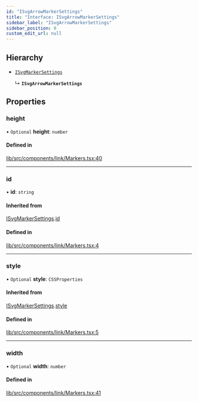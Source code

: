 ```yaml
---
id: "ISvgArrowMarkerSettings"
title: "Interface: ISvgArrowMarkerSettings"
sidebar_label: "ISvgArrowMarkerSettings"
sidebar_position: 0
custom_edit_url: null
---
```


## Hierarchy

- [`ISvgMarkerSettings`](ISvgMarkerSettings)

  ↳ **`ISvgArrowMarkerSettings`**

## Properties

### height

• `Optional` **height**: `number`

#### Defined in

[lib/src/components/link/Markers.tsx:40](https://github.com/tokarchyn/react-easy-diagram/blob/370fa2c/lib/src/components/link/Markers.tsx#L40)

___

### id

• **id**: `string`

#### Inherited from

[ISvgMarkerSettings](ISvgMarkerSettings).[id](ISvgMarkerSettings#id)

#### Defined in

[lib/src/components/link/Markers.tsx:4](https://github.com/tokarchyn/react-easy-diagram/blob/370fa2c/lib/src/components/link/Markers.tsx#L4)

___

### style

• `Optional` **style**: `CSSProperties`

#### Inherited from

[ISvgMarkerSettings](ISvgMarkerSettings).[style](ISvgMarkerSettings#style)

#### Defined in

[lib/src/components/link/Markers.tsx:5](https://github.com/tokarchyn/react-easy-diagram/blob/370fa2c/lib/src/components/link/Markers.tsx#L5)

___

### width

• `Optional` **width**: `number`

#### Defined in

[lib/src/components/link/Markers.tsx:41](https://github.com/tokarchyn/react-easy-diagram/blob/370fa2c/lib/src/components/link/Markers.tsx#L41)
